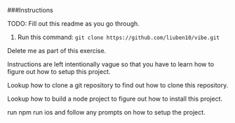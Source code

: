 ###Instructions

TODO: Fill out this readme as you go through.


1. Run this command: `git clone https://github.com/liuben10/vibe.git`

Delete me as part of this exercise.

Instructions are left intentionally vague so that you have to learn how to figure out how to setup this project.

Lookup how to clone a git repository to find out how to clone this repository.

Lookup how to build a node project  to figure out how to install this project.

run npm run ios and follow any prompts on how to setup the project.